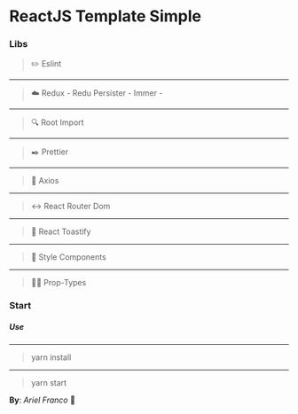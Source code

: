 # ReactJS Template Simple

### Libs

> :pencil2: Eslint
---------
> :cloud: Redux - Redu Persister - Immer - 
---------
> :mag: Root Import
---------
> :black_nib: Prettier
---------
> :running: Axios
---------
> :left_right_arrow: React Router Dom
---------
> :bell: React Toastify
---------
> :nail_care: Style Components
---------
> :guardsman: Prop-Types


### Start

##### Use
-------
> yarn install
-------
> yarn start






__By__: _Ariel Franco_ :rocket:


